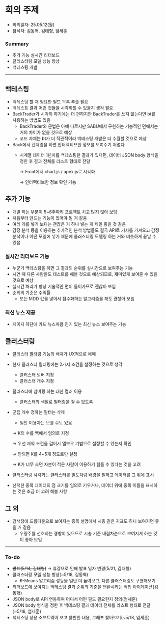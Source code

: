 # 회의 주제

- 회의일자: 25.05.12(월)
- 참석자: 김동혁, 김태형, 엄세훈

### Summary

- 추가 기능 실시간 리더보드
- 클러스터링 모델 성능 향상
- 백테스팅 개발

---

## 백테스팅

- 백테스팅 할 때 필요한 필드 목록 추출 필요
- 백테스트 결과 어떤 것들을 시각화할 수 있을지 생각 필요
- BackTrader가 시각화 하기에는 더 편하지만 BackTrader를 쓰지 않는다면 bt를 사용하는 방법도 있음
    - BackTrader와 문법은 아예 다르지만 SABU에서 구현하는 기능적인 면에서는 거의 차이가 없을 것으로 예상
    - 코드 자체는 bt가 더 직관적이라 백테스팅 개발은 더 수월할 것으로 예상
- Back에서 렌더링을 하면 인터렉티브한 정보를 보여주기 어렵다
    - 시계열 데이터 1년치를 백테스팅한 결과가 있다면, 데이터 JSON body 형식을 정한 후 결과 전체를 리스트 형태로 전달
        
        → Front에서 chart.js / apex.js로 시각화 
        
        → 인터렉티브한 정보 확인 가능
        

## 추가 기능

- 개발 하는 부분이 5~6주짜리 프로젝트 치고 많지 않아 보임
- 처음부터 만드는 기능이 있어야 될 거 같음
- 여러 개를 넣기 보다는 괜찮은 거 하나 넣는 게 제일 좋을 것 같음
- 감정 분석 등을 이용하는 추가적인 분석 방법들도 결국 API로 기사를 가져오고 감정 분석이나 어떤 모델에 넣기 때문에 클러스터링 모델링 하는 거와 비슷하게 끝날 수 있음

### 실시간 리더보드 기능

- 누군가 백테스팅을 하면 그 결과의 순위를 실시간으로 보여주는 기능
- 시연 때 다른 사람들도 테스트를 해볼 것으로 예상되므로, 재미있게 보여줄 수 있을 것으로 예상
- 실시간 처리가 항상 기술적인 면이 들어가므로 괜찮아 보임
- 순위의 기준은 수익률
    - 또는 MDD 값을 넣어서 점수화하는 알고리즘을 해도 괜찮아 보임

### 최신 뉴스 제공

- 페이지 하단에 카드 뉴스처럼 인기 있는 최신 뉴스 보여주는 기능

## 클러스터링

- 클러스터 필터링 기능의 배치가 UX적으로 애매
- 현재 클러스터 필터링에는 2가지 조건을 설정하는 것으로 생각
    - 클러스터 넘버 지정
    - 클러스터 개수 지정
- 클러스터에 넘버링 하는 대신 컬러 이용
    - 클러스터의 색깔로 필터링을 걸 수 있도록
- 군집 개수 정하는 필터는 삭제
    - 일반 이용자는 모를 수도 있음
    
    → K의 수를 백에서 임의로 지정
    
    → 우선 제약 조건을 걸어서 엘보우 기법으로 설정할 수 있는지 확인
    
    → 안되면 K를 4~5개 정도로만 설정
    
    → K가 너무 크면 자본이 적은 사람이 이용하기 힘들 수 있다는 것을 고려
    
- 클러스터링 시각화는 클러스터를 밀도처럼 배경을 칠하고 데이터를 그 위에 표시
- 선택한 종목 데이터의 점 크기를 임의로 키우거나, 데이터 위에 종목 이름을 표시하는 것은 조금 더 고려 해볼 사항

## 그 외

- 검색창에 드롭다운으로 보여지는 종목 설명에서 시총 같은 지표도 하나 보여지면 좋을 거 같음
    - 우량주를 선호하는 경향이 있으므로 시총 기준 내림차순으로 보여지게 하는 것이 좋아 보임

---

### To-do

- ~~발표(5/14, 김태형)~~ → 휴강으로 인해 발표 일자 변경(5/21, 김태형)
- 클러스터링 모델 성능 향상(~5/18, 김동혁)
    - K-Means 알고리즘 성능을 일단 더 높여보고, 다른 클러스터링도 구현해보기
- 리더보드에 보여지는 백테스팅 결과 순위의 기준을 변환시키는 작업 아이데이션(김동혁)
- JSON body로 API 연동하여 어디서 어떤 필드 필요한지 정의(엄세훈)
- JSON body 형식을 정한 후 백테스팅 결과 데이터 전체를 리스트 형태로 전달(~5/18, 엄세훈)
- 백테스팅 상용 소프트웨어 보고 쓸만한 내용, 그래프 찾아보기(~5/18, 엄세훈)